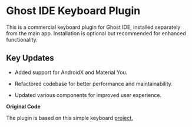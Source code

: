 # Ghost IDE Keyboard Plugin

This is a commercial keyboard plugin for Ghost IDE, installed separately from the main app. Installation is optional but recommended for enhanced functionality.

## Key Updates

- Added support for AndroidX and Material You.

- Refactored codebase for better performance and maintainability.

- Updated various components for improved user experience.


**Original Code**

The plugin is based on this simple keyboard [project.]("https://github.com/rkkr/simple-keyboard")
